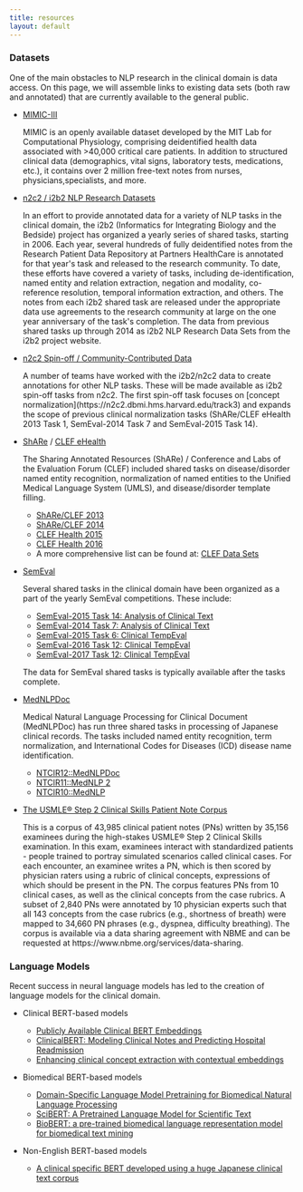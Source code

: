 ```yaml
---
title: resources
layout: default
---
```


<h3 class="bg-heading">Datasets</h3>

One of the main obstacles to NLP research in the clinical domain is data access. On this page, we will assemble links to existing data sets (both raw and annotated) that are currently available to the general public.

- [MIMIC-III](https://mimic.mit.edu)
    <p>MIMIC is an openly available dataset developed by the MIT Lab for Computational Physiology, comprising deidentified health data associated with >40,000 critical care patients. In addition to structured clinical data (demographics, vital signs, laboratory tests, medications, etc.), it contains over 2 million free-text notes from nurses, physicians,specialists, and more.</p>

- [n2c2 / i2b2 NLP Research Datasets](https://www.i2b2.org/NLP/DataSets/Main.php)
    <p>In an effort to provide annotated data for a variety of NLP tasks in the clinical domain, the i2b2 (Informatics for Integrating Biology and the Bedside) project has organized a yearly series of shared tasks, starting in 2006. Each year, several hundreds of fully deidentified notes from the Research Patient Data Repository at Partners HealthCare is annotated for that year's task and released to the research community. To date, these efforts have covered a variety of tasks, including de-identification, named entity and relation extraction, negation and modality, co-reference resolution, temporal information extraction, and others. The notes from each i2b2 shared task are released under the appropriate data use agreements to the research community at large on the one year anniversary of the task's completion. The data from previous shared tasks up through 2014 as i2b2 NLP Research Data Sets from the i2b2 project website.</p>

- [n2c2 Spin-off / Community-Contributed Data](https://www.i2b2.org/NLP/DataSets/Main.php)
    <p>A number of teams have worked with the i2b2/n2c2 data to create annotations for other NLP tasks. These will be made available as i2b2 spin-off tasks from n2c2. The first spin-off task focuses on [concept normalization](https://n2c2.dbmi.hms.harvard.edu/track3) and expands the scope of previous clinical normalization tasks (ShARe/CLEF eHealth 2013 Task 1, SemEval-2014 Task 7 and SemEval-2015 Task 14).</p>

- [ShARe](https://projectreporter.nih.gov/project_info_description.cfm?aid=7985218&icde=30371551) / [CLEF eHealth](https://sites.google.com/site/clefehealth/)
    <p>The Sharing Annotated Resources (ShARe) / Conference and Labs of the Evaluation Forum (CLEF) included shared tasks on disease/disorder named entity recognition, normalization of named entities to the Unified Medical Language System (UMLS), and disease/disorder template filling.</p>

    - [ShARe/CLEF 2013](https://sites.google.com/site/shareclefehealth/)
    - [ShARe/CLEF 2014](http://clefehealth2014.dcu.ie/task-2)
    - [CLEF Health 2015](https://sites.google.com/site/clefehealth2015/)
    - [CLEF Health 2016](https://sites.google.com/site/clefehealth2016/)
    - A more comprehensive list can be found at: [CLEF Data Sets](https://sites.google.com/site/clefehealth/datasets)

    <p></p>

- [SemEval](http://alt.qcri.org/semeval2016/)
    <p>Several shared tasks in the clinical domain have been organized as a part of the yearly SemEval competitions. These include:</p>

    - [SemEval-2015 Task 14: Analysis of Clinical Text](http://alt.qcri.org/semeval2015/task14/)
    - [SemEval-2014 Task 7: Analysis of Clinical Text](http://alt.qcri.org/semeval2014/task7/)
    - [SemEval-2015 Task 6: Clinical TempEval](http://alt.qcri.org/semeval2015/task6/)
    - [SemEval-2016 Task 12: Clinical TempEval](http://alt.qcri.org/semeval2016/task12/)
    - [SemEval-2017 Task 12: Clinical TempEval](http://alt.qcri.org/semeval2017/task12/)

    <p>The data for SemEval shared tasks is typically available after the tasks complete.</p>

- [MedNLPDoc](https://sites.google.com/site/mednlpdoc/)
    <p>Medical Natural Language Processing for Clinical Document (MedNLPDoc) has run three shared tasks in processing of Japanese clinical records. The tasks included named entity recognition, term normalization, and International Codes for Diseases (ICD) disease name identification.</p>

    - [NTCIR12::MedNLPDoc](https://sites.google.com/site/mednlpdoc/)
    - [NTCIR11::MedNLP 2](http://mednlp.jp/ntcir11/)
    - [NTCIR10::MedNLP](http://mednlp.jp/medistj-en/)

- [The USMLE&reg; Step 2 Clinical Skills Patient Note Corpus](https://aclanthology.org/2022.naacl-main.208/)
    <p>This is a corpus of 43,985 clinical patient notes (PNs) written by 35,156 examinees during the high-stakes USMLE® Step 2 Clinical Skills examination. In this exam, examinees interact with standardized patients - people trained to portray simulated scenarios called clinical cases. For each encounter, an examinee writes a PN, which is then scored by physician raters using a rubric of clinical concepts, expressions of which should be present in the PN. The corpus features PNs from 10 clinical cases, as well as the clinical concepts from the case rubrics. A subset of 2,840 PNs were annotated by 10 physician experts such that all 143 concepts from the case rubrics (e.g., shortness of breath) were mapped to 34,660 PN phrases (e.g., dyspnea, difficulty breathing). The corpus is available via a data sharing agreement with NBME and can be requested at https://www.nbme.org/services/data-sharing.</p>


<h3 class="bg-heading">Language Models</h3>

Recent success in neural language models has led to the creation of language models for the clinical domain.

- Clinical BERT-based models
    - [Publicly Available Clinical BERT Embeddings](https://aclanthology.org/W19-1909/)
    - [ClinicalBERT: Modeling Clinical Notes and Predicting Hospital Readmission](https://arxiv.org/abs/1904.05342)
    - [Enhancing clinical concept extraction with contextual embeddings](https://academic.oup.com/jamia/article/26/11/1297/5527248)

- Biomedical BERT-based models
    - [Domain-Specific Language Model Pretraining for Biomedical Natural Language Processing](https://dl.acm.org/doi/10.1145/3458754)
    - [SciBERT: A Pretrained Language Model for Scientific Text](https://aclanthology.org/D19-1371/)
    - [BioBERT: a pre-trained biomedical language representation model for biomedical text mining](https://academic.oup.com/bioinformatics/article/36/4/1234/5566506)

- Non-English BERT-based models
    - [A clinical specific BERT developed using a huge Japanese clinical text corpus](https://journals.plos.org/plosone/article?id=10.1371/journal.pone.0259763)
